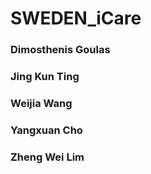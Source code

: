 # SWEDEN_iCare

### Dimosthenis Goulas
### Jing Kun Ting
### Weijia Wang
### Yangxuan Cho
### Zheng Wei Lim

